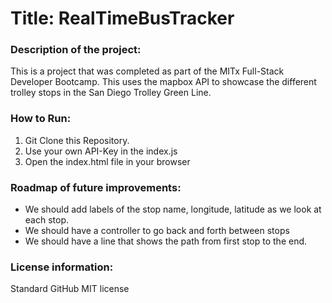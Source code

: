 # Title: RealTimeBusTracker
### Description of the project: 
This is a project that was completed as part of the MITx Full-Stack Developer Bootcamp. This uses the mapbox API to showcase the different trolley stops in the 
San Diego Trolley Green Line.

### How to Run: 
1. Git Clone this Repository. 
2. Use your own API-Key in the index.js
3. Open the index.html file in your browser

### Roadmap of future improvements: 
- We should add labels of the stop name, longitude, latitude as we look
at each stop. 
- We should have a controller to go back and forth between stops
- We should have a line that shows the path from first stop to the end.

### License information: 
Standard GitHub MIT license